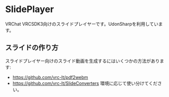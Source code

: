 # SlidePlayer
VRChat VRCSDK3向けのスライドプレイヤーです。UdonSharpを利用しています。  
## スライドの作り方
スライドプレイヤー向けのスライド動画を生成するにはいくつかの方法があります:  
* https://github.com/vrc-lt/pdf2webm
* https://github.com/vrc-lt/SlideConverters
環境に応じて使い分けてください。
